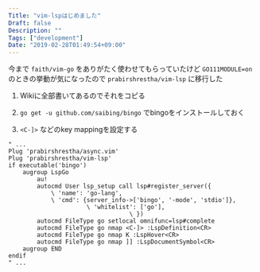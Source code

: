 ```yaml
---
Title: "vim-lspはじめました"
Draft: false
Description: ""
Tags: ["development"]
Date: "2019-02-28T01:49:54+09:00"
---
```


今まで `faith/vim-go` をありがたく使わせてもらっていたけど
`GO111MODULE=on` のときの挙動が気になったので `prabirshrestha/vim-lsp` に移行した

<!--more-->

1. Wikiに全部書いてあるのでそれをコピる

2. `go get -u github.com/saibing/bingo` でbingoをインストールしておく

3. `<C-]>` などのkey mappingを設定する

```vimrc
" ...
Plug 'prabirshrestha/async.vim'
Plug 'prabirshrestha/vim-lsp'
if executable('bingo')
    augroup LspGo
        au!
        autocmd User lsp_setup call lsp#register_server({
            \ 'name': 'go-lang',
            \ 'cmd': {server_info->['bingo', '-mode', 'stdio']},
                      \ 'whitelist': ['go'],
                                  \ })
        autocmd FileType go setlocal omnifunc=lsp#complete
        autocmd FileType go nmap <C-]> :LspDefinition<CR>
        autocmd FileType go nmap K :LspHover<CR>
        autocmd FileType go nmap ]] :LspDocumentSymbol<CR>
    augroup END
endif
" ...
```
